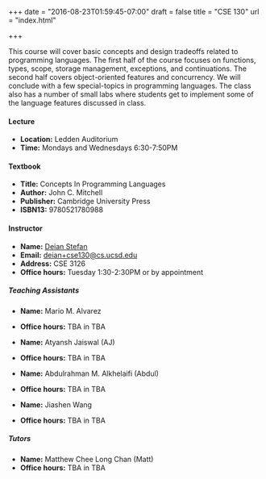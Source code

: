 +++
date = "2016-08-23T01:59:45-07:00"
draft = false
title = "CSE 130"
url = "index.html"

+++

This course will cover basic concepts and design tradeoffs related to
programming languages. The first half of the course focuses on functions,
types, scope, storage management, exceptions, and continuations. The second
half covers object-oriented features and concurrency. We will conclude with a
few special-topics in programming languages. The class also has a number of
small labs where students get to implement some of the language features
discussed in class.

#### Lecture

* **Location:** Ledden Auditorium
* **Time:** Mondays and Wednesdays 6:30-7:50PM

#### Textbook

* **Title:** Concepts In Programming Languages
* **Author:** John C. Mitchell
* **Publisher:** Cambridge University Press
* **ISBN13:** 9780521780988

#### Instructor

- **Name:** [Deian Stefan](https://cseweb.ucsd.edu/~dstefan/)
- **Email:** <deian+cse130@cs.ucsd.edu>
- **Address:** CSE 3126 
- **Office hours:** Tuesday 1:30-2:30PM or by appointment

##### Teaching Assistants

- **Name:** Mario M. Alvarez
- **Office hours:** TBA in TBA

- **Name:** Atyansh Jaiswal (AJ)
- **Office hours:** TBA in TBA

- **Name:** Abdulrahman M. Alkhelaifi (Abdul)
- **Office hours:** TBA in TBA

- **Name:** Jiashen Wang
- **Office hours:** TBA in TBA

##### Tutors

- **Name:** Matthew Chee Long Chan (Matt)
- **Office hours:** TBA in TBA
